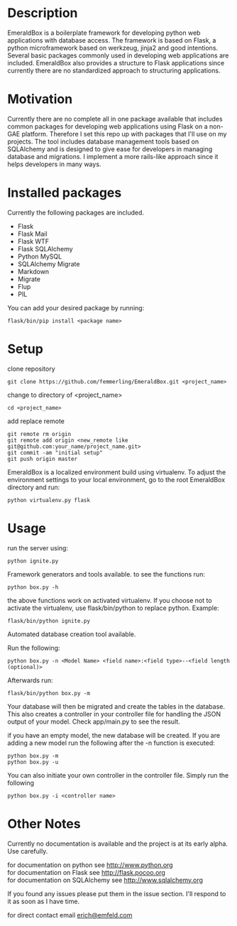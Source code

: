 # Description

EmeraldBox is a boilerplate framework for developing python web applications with database access. 
The framework is based on Flask, a python microframework based on werkzeug, jinja2 and good intentions.
Several basic packages commonly used in developing web applications are included.
EmeraldBox also provides a structure to Flask applications since currently there are no standardized approach to structuring applications.

# Motivation
Currently there are no complete all in one package available that includes common packages for developing web applications using Flask on a non-GAE platform.
Therefore I set this repo up with packages that I'll use on my projects.
The tool includes database management tools based on SQLAlchemy and is designed to give ease for developers in managing database and migrations. I implement a more rails-like approach since it helps developers in many ways.

# Installed packages

Currently the following packages are included.
* Flask
* Flask Mail
* Flask WTF
* Flask SQLAlchemy
* Python MySQL
* SQLAlchemy Migrate
* Markdown
* Migrate
* Flup
* PIL

You can add your desired package by running:

    flask/bin/pip install <package name>

# Setup

clone repository

    git clone https://github.com/femmerling/EmeraldBox.git <project_name>

change to directory of <project_name>

    cd <project_name>

add replace remote

    git remote rm origin
    git remote add origin <new_remote like git@github.com:your_name/project_name.git>
    git commit -am "initial setup"
    git push origin master

EmeraldBox is a localized environment build using virtualenv.
To adjust the environment settings to your local environment, go to the root EmeraldBox directory and run:

	python virtualenv.py flask

# Usage

run the server using:
		
	python ignite.py

Framework generators and tools available. to see the functions run:

	python box.py -h

the above functions work on activated virtualenv. If you choose not to activate the virtualenv, use flask/bin/python to replace python.
Example:

	flask/bin/python ignite.py

Automated database creation tool available.

Run the following:

    python box.py -n <Model Name> <field name>:<field type>--<field length (optional)>

Afterwards run:

    flask/bin/python box.py -m

Your database will then be migrated and create the tables in the database. This also creates a controller in your controller file for handling the JSON output of your model.
Check app/main.py to see the result.

if you have an empty model, the new database will be created. If you are adding a new model run the following after the -n function is executed:

    python box.py -m
    python box.py -u

You can also initiate your own controller in the controller file.
Simply run the following

    python box.py -i <controller name>

# Other Notes

Currently no documentation is available and the project is at its early alpha. Use carefully.

for documentation on python see http://www.python.org <br>
for documentation on Flask see http://flask.pocoo.org <br>
for documentation on SQLAlchemy see http://www.sqlalchemy.org <br>

If you found any issues please put them in the issue section. I'll respond to it as soon as I have time.

for direct contact email erich@emfeld.com


